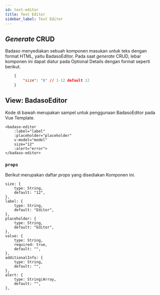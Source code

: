 ```yaml
---
id: text-editor
title: Text Editor
sidebar_label: Text Editor
---
```


## *Generate* CRUD

Badaso menyediakan sebuah komponen masukan untuk teks dengan format HTML, yaitu BadasoEditor. 
Pada saat *generate* CRUD, lebar komponen ini dapat diatur pada Optional Details dengan format seperti berikut.
<!--DOCUSAURUS_CODE_TABS-->
<!--JSON-->
```json
    {
        "size": "6" // 1-12 default 12
    }
```
<!--END_DOCUSAURUS_CODE_TABS-->

## View: BadasoEditor

Kode di bawah merupakan sampel untuk penggunaan BadasoEditor pada Vue Template.

<!--DOCUSAURUS_CODE_TABS-->
<!--Vue-->
```vue
<badaso-editor
    :label="label"
    :placeholder="placeholder"
    v-model="model"
    size="12"
    :alert="error">
</badaso-editor>
```
<!--END_DOCUSAURUS_CODE_TABS-->

### ```props```

Berikut merupakan daftar *props* yang disediakan Komponen ini.

```
size: {
    type: String,
    default: "12",
},
label: {
    type: String,
    default: "Editor",
},
placeholder: {
    type: String,
    default: "Editor",
},
value: {
    type: String,
    required: true,
    default: "",
},
additionalInfo: {
    type: String,
    default: "",
},
alert: {
    type: String|Array,
    default: "",
},
```